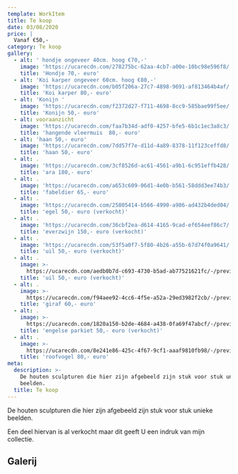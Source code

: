 ```yaml
---
template: WorkItem
title: Te koop
date: 03/08/2020
price: |
  Vanaf €50,-
category: Te koop
gallery:
  - alt: ' hondje ongeveer 40cm. hoog €70,-'
    image: 'https://ucarecdn.com/278275bc-62aa-4cb7-a00e-10bc98e596f8/'
    title: 'Hondje 70,- euro'
  - alt: 'Koi karper ongeveer 60cm. hoog €80,-'
    image: 'https://ucarecdn.com/b05f206a-27c7-4898-9691-af813464b4af/'
    title: 'Koi karper 80,- euro'
  - alt: 'Konijn '
    image: 'https://ucarecdn.com/f2372d27-f711-4698-8cc9-585bae99f5ee/'
    title: 'Konijn 50,- euro'
  - alt: vooraanzicht
    image: 'https://ucarecdn.com/faa7b34d-adf0-4257-bfe5-6b1c1ec3a8c3/'
    title: 'hangende vleermuis  80,- euro'
  - alt: 'haan 50,- euro'
    image: 'https://ucarecdn.com/7dd57f7e-d11d-4a89-8378-11f123ceffd8/'
    title: 'haan 50,- euro'
  - alt: .
    image: 'https://ucarecdn.com/3cf8526d-ac61-4561-a9b1-6c951effb428/'
    title: 'ara 180,- euro'
  - alt: .
    image: 'https://ucarecdn.com/a653c609-06d1-4e0b-b561-58ddd3ee74b3/'
    title: 'fabeldier 65,- euro'
  - alt: .
    image: 'https://ucarecdn.com/25805414-b566-4990-a986-ad432b4ded04/'
    title: 'egel 50,- euro (verkocht)'
  - alt: .
    image: 'https://ucarecdn.com/36cbf2ea-d614-4165-9cad-ef654eef86c7/'
    title: 'everzwijn 150,- euro (verkocht)'
  - alt: .
    image: 'https://ucarecdn.com/53f5a0f7-5f80-4b26-a55b-67d74f0a9641/'
    title: 'uil 50,- euro (verkocht)'
  - alt: .
    image: >-
      https://ucarecdn.com/aedb0b7d-c693-4730-b5ad-ab77521621fc/-/preview/-/rotate/270/
    title: 'uil 50,- euro (verkocht)'
  - alt: .
    image: >-
      https://ucarecdn.com/f94aee92-4cc6-4f5e-a52a-29ed3982f2cb/-/preview/-/rotate/270/
    title: 'giraf 60,- euro'
  - alt: .
    image: >-
      https://ucarecdn.com/1820a150-b2de-4684-a438-0fa69f47abcf/-/preview/-/rotate/270/
    title: 'engelse parkiet 50,- euro (verkocht)'
  - alt: .
    image: >-
      https://ucarecdn.com/8e241e86-425c-4f67-9cf1-aaaf9810fb98/-/preview/-/rotate/270/
    title: 'roofvogel 80,- euro'
meta:
  description: >-
    De houten sculpturen die hier zijn afgebeeld zijn stuk voor stuk unieke
    beelden.
  title: Te koop
---
```

De houten sculpturen die hier zijn afgebeeld zijn stuk voor stuk unieke beelden.

Een deel hiervan is al verkocht maar dit geeft U een indruk van mijn collectie.

## Galerij
